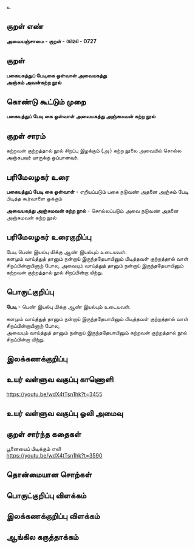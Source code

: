 உ

## குறள் எண் 

**அவையஞ்சாமை - குறள் - ௦௭௨௭ - 0727**  

## குறள் 

**பகையகத்துப் பேடிகை ஒள்வாள் அவையகத்து  
அஞ்சும் அவன்கற்ற நூல்**  

## கொண்டு கூட்டும் முறை

**பகையத்துப் பேடி கை ஓள்வாள் அவையகத்து அஞ்சுமவன் கற்ற நூல்**

## குறள் சாரம் 

கற்றவன் குற்றத்தால் நூல் சிறப்பு இழக்கும் (அ ) கற்ற நூலை அவையில் சொல்ல அஞ்சுபவர் யாருக்கு ஒப்பானவர்.  

## பரிமேலழகர் உரை

**பகையத்துப் பேடி கை ஓள்வாள்** - எறியப்படும் பகை நடுவண் அதனை அஞ்சும் பேடி பிடித்த கூர்வாளை ஒக்கும்  

**அவையகத்து அஞ்சுமவன் கற்ற நூல்** - சொல்லப்படும் அவை நடுவண் அதனை அஞ்சுமவன் கற்ற நூல்   

## பரிமேலழகர் உரைகுறிப்பு   

பேடி பெண் இயல்பு மிக்கு ஆண் இயல்பும் உடையவள்.  
களமும் வாய்த்துத் தானும் நன்றாய் இருந்ததேயாயினும் பிடித்தவள் குற்றத்தால் வாள் சிறப்பின்றாயினாற் போல, அவையும் வாய்த்துத் தானும் நன்றாய் இருந்ததேயாயினும் கற்றவன் குற்றத்தால் நூல் சிறப்பின்றா யிற்று.  

## பொருட்குறிப்பு 

**பேடி** - பெண் இயல்பு மிக்கு ஆண் இயல்பும் உடையவள்.    

களமும் வாய்த்துத் தானும் நன்றாய் இருந்ததேயாயினும் பிடித்தவள் குற்றத்தால் வாள் சிறப்பின்றாயினாற் போல,   
அவையும் வாய்த்துத் தானும் நன்றாய் இருந்ததேயாயினும் கற்றவன் குற்றத்தால் நூல் சிறப்பின்றா யிற்று.    

## இலக்கணக்குறிப்பு  


## உயர் வள்ளுவ வகுப்பு காணொளி

https://youtu.be/wdX4tTsn1hk?t=3455 

## உயர் வள்ளுவ வகுப்பு ஒலி அமைவு 

 
## குறள் சார்ந்த கதைகள் 

பூனையைப் பிடிக்கும் எலி  
https://youtu.be/wdX4tTsn1hk?t=3590 

## தொன்மையான சொற்கள்


## பொருட்குறிப்பு விளக்கம்


## இலக்கணக்குறிப்பு விளக்கம்


## ஆங்கில கருத்தாக்கம் 


